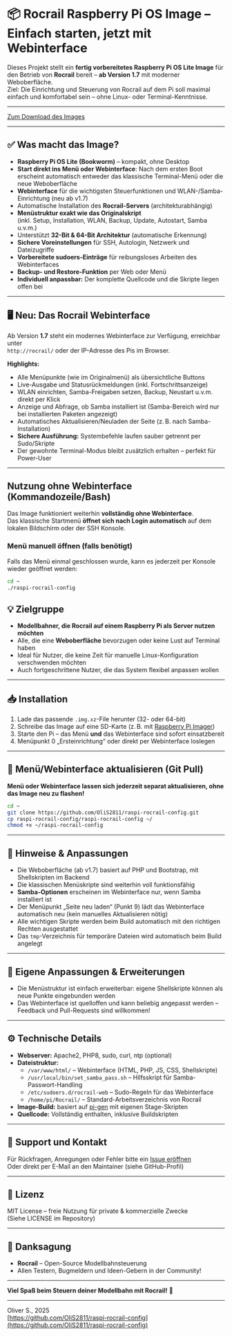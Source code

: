 # 📦 Rocrail Raspberry Pi OS Image – Einfach starten, jetzt mit Webinterface

Dieses Projekt stellt ein **fertig vorbereitetes Raspberry Pi OS Lite Image** für den Betrieb von **Rocrail** bereit – **ab Version 1.7** mit moderner Weboberfläche.  
Ziel: Die Einrichtung und Steuerung von Rocrail auf dem Pi soll maximal einfach und komfortabel sein – ohne Linux- oder Terminal-Kenntnisse.

---

[Zum Download des Images](image/README.md)

---

## ✅ Was macht das Image?

- **Raspberry Pi OS Lite (Bookworm)** – kompakt, ohne Desktop
- **Start direkt ins Menü oder Webinterface**: Nach dem ersten Boot erscheint automatisch entweder das klassische Terminal-Menü oder die neue Weboberfläche
- **Webinterface** für die wichtigsten Steuerfunktionen und WLAN-/Samba-Einrichtung (neu ab v1.7)
- Automatische Installation des **Rocrail-Servers** (architekturabhängig)
- **Menüstruktur exakt wie das Originalskript**  
  (inkl. Setup, Installation, WLAN, Backup, Update, Autostart, Samba u.v.m.)
- Unterstützt **32-Bit & 64-Bit Architektur** (automatische Erkennung)
- **Sichere Voreinstellungen** für SSH, Autologin, Netzwerk und Dateizugriffe
- **Vorbereitete sudoers-Einträge** für reibungsloses Arbeiten des Webinterfaces
- **Backup- und Restore-Funktion** per Web oder Menü
- **Individuell anpassbar:** Der komplette Quellcode und die Skripte liegen offen bei

---

## 🖥️ Neu: Das Rocrail Webinterface

Ab Version **1.7** steht ein modernes Webinterface zur Verfügung, erreichbar unter  
`http://rocrail/` oder der IP-Adresse des Pis im Browser.

**Highlights:**
- Alle Menüpunkte (wie im Originalmenü) als übersichtliche Buttons
- Live-Ausgabe und Statusrückmeldungen (inkl. Fortschrittsanzeige)
- WLAN einrichten, Samba-Freigaben setzen, Backup, Neustart u.v.m. direkt per Klick
- Anzeige und Abfrage, ob Samba installiert ist (Samba-Bereich wird nur bei installierten Paketen angezeigt)
- Automatisches Aktualisieren/Neuladen der Seite (z. B. nach Samba-Installation)
- **Sichere Ausführung:** Systembefehle laufen sauber getrennt per Sudo/Skripte
- Der gewohnte Terminal-Modus bleibt zusätzlich erhalten – perfekt für Power-User

---
## Nutzung ohne Webinterface (Kommandozeile/Bash)

Das Image funktioniert weiterhin **vollständig ohne Webinterface**.  
Das klassische Startmenü **öffnet sich nach Login automatisch** auf dem lokalen Bildschirm oder der SSH Konsole.

### Menü manuell öffnen (falls benötigt)

Falls das Menü einmal geschlossen wurde, kann es jederzeit per Konsole wieder geöffnet werden:
```sh
cd ~
./raspi-rocrail-config
```

## 💡 Zielgruppe

- **Modellbahner, die Rocrail auf einem Raspberry Pi als Server nutzen möchten**
- Alle, die eine **Weboberfläche** bevorzugen oder keine Lust auf Terminal haben
- Ideal für Nutzer, die keine Zeit für manuelle Linux-Konfiguration verschwenden möchten
- Auch fortgeschrittene Nutzer, die das System flexibel anpassen wollen

---

## 📥 Installation

1. Lade das passende `.img.xz`-File herunter (32- oder 64-bit)
2. Schreibe das Image auf eine SD-Karte (z. B. mit [Raspberry Pi Imager](https://www.raspberrypi.com/software/))
3. Starte den Pi – das Menü **und** das Webinterface sind sofort einsatzbereit
4. Menüpunkt 0 „Ersteinrichtung“ oder direkt per Webinterface loslegen

---

## 🔄 Menü/Webinterface aktualisieren (Git Pull)

**Menü oder Webinterface lassen sich jederzeit separat aktualisieren, ohne das Image neu zu flashen!**

```bash
cd ~
git clone https://github.com/OliS2811/raspi-rocrail-config.git
cp raspi-rocrail-config/raspi-rocrail-config ~/
chmod +x ~/raspi-rocrail-config
```
---

## 📝 Hinweise & Anpassungen

- Die Weboberfläche (ab v1.7) basiert auf PHP und Bootstrap, mit Shellskripten im Backend
- Die klassischen Menüskripte sind weiterhin voll funktionsfähig
- **Samba-Optionen** erscheinen im Webinterface nur, wenn Samba installiert ist
- Der Menüpunkt „Seite neu laden“ (Punkt 9) lädt das Webinterface automatisch neu (kein manuelles Aktualisieren nötig)
- Alle wichtigen Skripte werden beim Build automatisch mit den richtigen Rechten ausgestattet
- Das `tmp`-Verzeichnis für temporäre Dateien wird automatisch beim Build angelegt

---

## 🚀 Eigene Anpassungen & Erweiterungen

- Die Menüstruktur ist einfach erweiterbar: eigene Shellskripte können als neue Punkte eingebunden werden
- Das Webinterface ist quelloffen und kann beliebig angepasst werden – Feedback und Pull-Requests sind willkommen!

---

## ⚙️ Technische Details

- **Webserver:** Apache2, PHP8, sudo, curl, ntp (optional)
- **Dateistruktur:**  
  - `/var/www/html/` – Webinterface (HTML, PHP, JS, CSS, Shellskripte)
  - `/usr/local/bin/set_samba_pass.sh` – Hilfsskript für Samba-Passwort-Handling
  - `/etc/sudoers.d/rocrail-web` – Sudo-Regeln für das Webinterface
  - `/home/pi/Rocrail/` – Standard-Arbeitsverzeichnis von Rocrail
- **Image-Build:** basiert auf [pi-gen](https://github.com/RPi-Distro/pi-gen) mit eigenen Stage-Skripten
- **Quellcode:** Vollständig enthalten, inklusive Buildskripten

---

## 📢 Support und Kontakt

Für Rückfragen, Anregungen oder Fehler bitte ein [Issue eröffnen](https://github.com/OliS2811/raspi-rocrail-config/issues)  
Oder direkt per E-Mail an den Maintainer (siehe GitHub-Profil)

---

## 📜 Lizenz

MIT License – freie Nutzung für private & kommerzielle Zwecke  
(Siehe LICENSE im Repository)

---

## 🙏 Danksagung

- **Rocrail** – Open-Source Modellbahnsteuerung
- Allen Testern, Bugmeldern und Ideen-Gebern in der Community!

---

**Viel Spaß beim Steuern deiner Modellbahn mit Rocrail!** 🚂

---

Oliver S., 2025  
[https://github.com/OliS2811/raspi-rocrail-config](https://github.com/OliS2811/raspi-rocrail-config)
